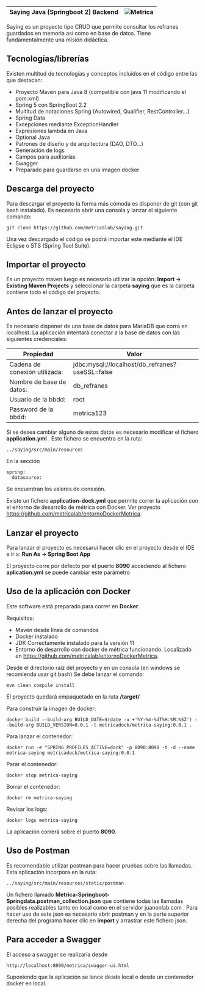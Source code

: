 
|Saying Java (Springboot 2) Backend | ![Metrica](https://github.com/metricalab/refranes/blob/master/src/main/resources/static/metricaLogo.jpg) |
|-------|--------|

Saying es un proyecto tipo CRUD que permite consultar los refranes guardados en memoria así como en base de datos. Tiene fundamentalmente una misión didáctica. 

## Tecnologías/librerías

Existen multitud de tecnologías y conceptos incluidos en el código entre las que destacan:

 * Proyecto Maven para Java 8 (compatible con java 11 modificando el pom.xml)
 * Spring 5 con SpringBoot 2.2
 * Multitud de notaciones Spring (Autowired, Qualifier, RestController...)
 * Spring Data
 * Excepciones mediante ExceptionHandler
 * Expresiones lambda en Java
 * Optional Java
 * Patrones de diseño y de arquitectura (DAO, DTO...)
 * Generación de logs
 * Campos para auditorías
 * Swagger
 * Preparado para guardarse en una imagen docker

## Descarga del proyecto

Para descargar el proyecto la forma más cómoda es disponer de git (con git bash instalado). Es necesario abrir una consola y lanzar el siguiente comando:

```
git clone https://github.com/metricalab/saying.git
```

Una vez descargado el código se podrá importar este mediante el IDE Eclipse o STS (Spring Tool Suite). 

## Importar el proyecto

Es un proyecto maven luego es necesario utilizar la opción: **Import -> Existing Maven Projects** y seleccionar la carpeta **saying** que es la carpeta contiene todo el código del proyecto.

## Antes de lanzar el proyecto

Es necesario disponer de una base de datos para MariaDB que corra en localhost. La aplicación intentará conectar a la base de datos con las siguientes credenciales: 

| Propiedad | Valor |
|-------------------------------|-------------------------------------------------|
| Cadena de conexión utilizada: | jdbc:mysql://localhost/db_refranes?useSSL=false |
| Nombre de base de datos:      | db_refranes                                     |
| Usuario de la bbdd:           | root                                            |
| Password de la bbdd:          | metrica123                                      |

Si se desea cambiar alguno de estos datos es necesario modificar el fichero **application.yml** . Este fichero se encuentra en la ruta:
```
../saying/src/main/resources
```
En la sección
```
spring:
  datasource:
```
Se encuentran los valores de conexión.

Existe un fichero **application-dock.yml** que permite correr la aplicación con el entorno de desarrollo de métrica con Docker. Ver proyecto https://github.com/metricalab/entornoDockerMetrica.

## Lanzar el proyecto

Para lanzar el proyecto es necesarui hacer clic en el proyecto desde el IDE e ir a: **Run As -> Spring Boot App**

El proyecto corre por defecto por el puerto **8090** accediendo al fichero **aplication.yml** se puede cambiar este parámetro

## Uso de la aplicación con Docker

Este software está preparado para correr en **Docker**. 

Requisitos:
- Maven desde línea de comandos
- Docker instalado
- JDK Correctamente instalado para la versión 11
- Entorno de desarrollo con docker de métrica funcionando. Localizado en https://github.com/metricalab/entornoDockerMetrica.

Desde el directorio raiz del proyecto y en un consola (en windows se recomienda usar git bash) Se debe lanzar el comando:

```
mvn clean compile install
```

El proyecto quedará empaquetado en la ruta **/target/**

Para construir la imagen de docker:

```
docker build --build-arg BUILD_DATE=$(date -u +'%Y-%m-%dT%H:%M:%SZ') --build-arg BUILD_VERSION=0.0.1 -t metricadock/metrica-saying:0.0.1 .
```

Para lanzar el contenedor:

```
docker run -e "SPRING_PROFILES_ACTIVE=dock" -p 8090:8090 -t -d --name metrica-saying metricadock/metrica-saying:0.0.1
```

Parar el contenedor:

```
docker stop metrica-saying
```

Borrar el contenedor:

```
docker rm metrica-saying
```

Revisar los logs:

```
docker logs metrica-saying
```

La aplicación correrá sobre el puerto **8090**.

## Uso de Postman

Es recomendable utilizar postman para hacer pruebas sobre las llamadas. Esta aplicación incorpora en la ruta:

```
../saying/src/main/resources/static/postman
```

Un fichero llamado **Metrica-Springboot-Springdata.postman_collection.json** que contiene todas las llamadas posibles realizables tanto en local como en el servidor juanonlab.com . Para hacer uso de este json es necesario abrir postman y en la parte superior derecha del programa hacer clic en **import** y arrastrar este fichero json.

## Para acceder a Swagger

El acceso a swagger se realizaría desde

```
http://localhost:8090/metrica/swagger-ui.html
```

Suponiendo que la aplicación se lance desde local o desde un contenedor docker en local.

